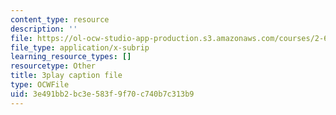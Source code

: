 ```yaml
---
content_type: resource
description: ''
file: https://ol-ocw-studio-app-production.s3.amazonaws.com/courses/2-627-fundamentals-of-photovoltaics-fall-2013/3e491bb2bc3e583f9f70c740b7c313b9_n25tsUQb3vo.vtt
file_type: application/x-subrip
learning_resource_types: []
resourcetype: Other
title: 3play caption file
type: OCWFile
uid: 3e491bb2-bc3e-583f-9f70-c740b7c313b9
---
```

